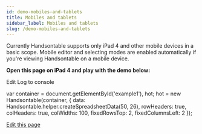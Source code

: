 ```yaml
---
id: demo-mobiles-and-tablets
title: Mobiles and tablets
sidebar_label: Mobiles and tablets
slug: /demo-mobiles-and-tablets
---
```


Currently Handsontable supports only iPad 4 and other mobile devices in a basic scope. Mobile editor and selecting modes are enabled automatically if you're viewing Handsontable on a mobile device.

**Open this page on iPad 4 and play with the demo below:**

Edit Log to console

var container = document.getElementById('example1'), hot; hot = new Handsontable(container, { data: Handsontable.helper.createSpreadsheetData(50, 26), rowHeaders: true, colHeaders: true, colWidths: 100, fixedRowsTop: 2, fixedColumnsLeft: 2 });

[Edit this page](https://github.com/handsontable/docs/edit/8.2.0/tutorials/mobiles-and-tablets.html)
